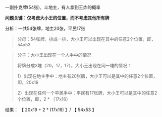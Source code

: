 
一副扑克牌(54张)，斗地主，有人拿到王炸的概率

**问题关键：仅考虑大小王的位置，而不考虑其他所有牌**

分析：一共54张牌，地主20张，平民17张

> 分母：54张牌，排成一排，大小王可以出现在其中的任意2个位置，即，54x53

>  分子：大小王出现在一个人手中的情况
>
> 将牌分成3堆（20，17，17），大小王出现在同一堆的情况：
>
> 1）出现在地主手中：地主有20张牌，大小王可以是其中的任意2个位置，即，20x19
>
> 2）出现在任何一个平民手中：平民有17张牌，大小王可以是其中的任意2个位置，即，2 * （17x16）

结果： 【 20x19 + 2 * (17x16) 】/ 【 54x53 】
